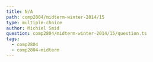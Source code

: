 ```yaml
---
title: N/A
path: comp2804/midterm-winter-2014/15
type: multiple-choice
author: Michiel Smid
question: comp2804/midterm-winter-2014/15/question.ts
tags:
  - comp2804
  - comp2804-midterm
---
```


